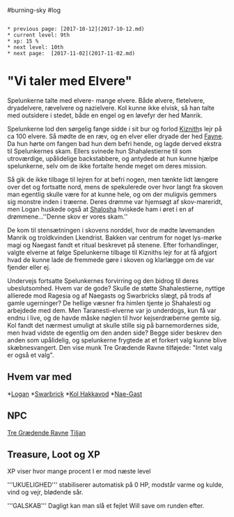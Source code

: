 #burning-sky #log

```ad-info

* previous page: [2017-10-12](2017-10-12.md)
* current level: 9th
* xp: 15 %
* next level: 10th
* next page:  [2017-11-02](2017-11-02.md) 
```

# "Vi taler med Elvere" 
Spelunkerne talte med elvere- mange elvere. Både ølvere, fletelvere, dryadelvere, rævelvere og nazielvere. Kol kunne ikke elvisk, så han talte med outsidere i stedet, både en engel og en løvefyr der hed Manrik.
Spelunkerne lod den sørgelig fange sidde i sit bur og forlod [Kiznith](Kiznith.md)s lejr på ca 100 elvere. Så mødte de en ræv, og en elver eller dryade der hed [Fayne](Fayne.md). Da hun hørte om fangen bad hun dem befri hende, og lagde derved ekstra til Spelunkernes skam. Ellers svinede hun Shahalestierne til som utroværdige, upålidelige backstabbere, og antydede at hun kunne hjælpe spelunkerne, selv om de ikke fortalte hende meget om deres mission.
Så gik de ikke tilbage til lejren for at befri nogen, men tænkte lidt længere over det og fortsatte nord, mens de spekulerede over hvor langt fra skoven man egentlig skulle være for at kunne hele, og om der muligvis gemmers sig monstre inden i træerne. Deres drømme var hjemsøgt af skov-mareridt, men Logan huskede også at [Shalosha](Shalosha.md) hviskede ham i øret i en af drømmene...''Denne skov er vores skam.''
De kom til stensætningen i skovens norddel, hvor de mødte løvemanden Manrik og troldkvinden Lkendrist. Bakken var centrum for noget lys-mørke magi og Naegast fandt et ritual beskrevet på stenene. Efter forhandlinger, valgte elverne at følge Spelunkerne tilbage til Kizniths lejr for at få afgjort hvad de kunne lade de fremmede gøre i skoven og klarlægge om de var fjender eller ej.
Undervejs fortsatte Spelunkernes forvirring og den bidrog til deres ubeslutsomhed. Hvem var de gode? Skulle de støtte Shahalestierne, nyttige allierede mod Ragesia og af Naegasts og Swarbricks slægt, på trods af gamle ugerninger? De hellige væsner fra himlen tjente jo Shahalesti og arbejdede med dem. Men Taranesti-elverne var jo underdogs, kun få var endnu i live, og de havde måske nøglen til hvor kejserdræberne gemte sig. Kol fandt det nærmest umuligt at skulle stille sig på barnemordernes side, men hvad vidste de egentlig om den anden side? Begge sider beskrev den anden som upålidelig, og spelunkerne frygtede at et forkert valg kunne blive skæbnesvangert. Den vise munk Tre Grædende Ravne tilføjede: "Intet valg er også et valg".  
 
## Hvem var med 
*[Logan](Logan.md)
*[Swarbrick](Swarbrick%20Everwood.md)
*[Kol Hakkavod](Kol%20Hakkavod.md)
*[Nae-Gast](Nae-Gast%20Oldknist.md)
## NPC 
[Tre Grædende Ravne](Tre%20Grædende%20Ravne.md)
[Tiljan](Tiljan.md)
## Treasure, Loot og XP 
XP viser hvor mange procent I er mod næste level
'''UKUELIGHED''' stabiliserer automatisk på 0 HP, modstår varme og kulde, vind og vejr, blødende sår.
'''GALSKAB''' Dagligt kan man slå et fejlet Will save om runden efter.
